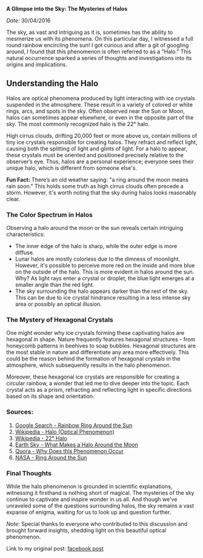 **A Glimpse into the Sky: The Mysteries of Halos**

*Date:* 30/04/2016

The sky, as vast and intriguing as it is, sometimes has the ability to mesmerize us with its phenomena. On this particular day, I witnessed a full round rainbow encircling the sun! I got curious and after a git of googling around, I found that this phenomenon is often referred to as a "Halo." This natural occurrence sparked a series of thoughts and investigations into its origins and implications.

<!-- TODO -->
<!-- ![Image of Halo around the Sun](Insert_Image_URL_Here) -->

## **Understanding the Halo**

Halos are optical phenomena produced by light interacting with ice crystals suspended in the atmosphere. These result in a variety of colored or white rings, arcs, and spots in the sky. Often observed near the Sun or Moon, halos can sometimes appear elsewhere, or even in the opposite part of the sky. The most commonly recognized halo is the 22° halo.

High cirrus clouds, drifting 20,000 feet or more above us, contain millions of tiny ice crystals responsible for creating halos. They refract and reflect light, causing both the splitting of light and glints of light. For a halo to appear, these crystals must be oriented and positioned precisely relative to the observer’s eye. Thus, halos are a personal experience; everyone sees their unique halo, which is different from someone else's. 

**Fun Fact:** There’s an old weather saying: "a ring around the moon means rain soon." This holds some truth as high cirrus clouds often precede a storm. However, it's worth noting that the sky during halos looks reasonably clear.

### **The Color Spectrum in Halos**

Observing a halo around the moon or the sun reveals certain intriguing characteristics:

- The inner edge of the halo is sharp, while the outer edge is more diffuse.
- Lunar halos are mostly colorless due to the dimness of moonlight. However, it's possible to perceive more red on the inside and more blue on the outside of the halo. This is more evident in halos around the sun. Why? As light rays enter a crystal or droplet, the blue light emerges at a smaller angle than the red light.
- The sky surrounding the halo appears darker than the rest of the sky. This can be due to ice crystal hindrance resulting in a less intense sky area or possibly an optical illusion.

### **The Mystery of Hexagonal Crystals**

One might wonder why ice crystals forming these captivating halos are hexagonal in shape. Nature frequently features hexagonal structures - from honeycomb patterns in beehives to soap bubbles. Hexagonal structures are the most stable in nature and differentiate any area more effectively. This could be the reason behind the formation of hexagonal crystals in the atmosphere, which subsequently results in the halo phenomenon.

Moreover, these hexagonal ice crystals are responsible for creating a circular rainbow, a wonder that led me to dive deeper into the topic. Each crystal acts as a prism, refracting and reflecting light in specific directions based on its shape and orientation.

### **Sources:**

1. [Google Search - Rainbow Ring Around the Sun](https://www.google.co.in/search?q=rainbow+ring+around+the+sun)
2. [Wikipedia - Halo (Optical Phenomenon)](https://en.wikipedia.org/wiki/Halo_(optical_phenomenon))
3. [Wikipedia - 22° Halo](https://en.wikipedia.org/wiki/22%C2%B0_halo)
4. [Earth Sky - What Makes a Halo Around the Moon](http://earthsky.org/space/what-makes-a-halo-around-the-moon)
5. [Quora - Why Does this Phenomenon Occur](https://www.quora.com/Why-does-this-phenomenon-occur)
6. [NASA - Ring Around the Sun](http://science.nasa.gov/.../science.../2002/24oct_sunrings/)

### **Final Thoughts**

While the halo phenomenon is grounded in scientific explanations, witnessing it firsthand is nothing short of magical. The mysteries of the sky continue to captivate and inspire wonder in us all. And though we've unraveled some of the questions surrounding halos, the sky remains a vast expanse of enigma, waiting for us to look up and question further. 

*Note:* Special thanks to everyone who contributed to this discussion and brought forward insights, shedding light on this beautiful optical phenomenon.

Link to my original post: [facebook post](https://www.facebook.com/mratanusarkar/posts/984066761708996)
